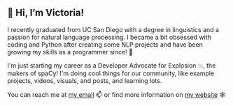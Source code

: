 ## 👋 Hi, I’m Victoria!  

I recently graduated from UC San Diego with a degree in linguistics and a passion for natural language processing. I became a bit obsessed with coding and Python after creating some NLP projects and have been growing my skills as a programmer since! 🌱  

I'm just starting my career as a Developer Advocate for Explosion 💥, the makers of spaCy! I'm doing cool things for our community, like example projects, videos, visuals, and posts, and learning lots.  
 
You can reach me at [my email](mailto:victorialslocum@gmail.com) 📫 or find more information on [my website](https://victoriaslocum.com) 🕸️   
